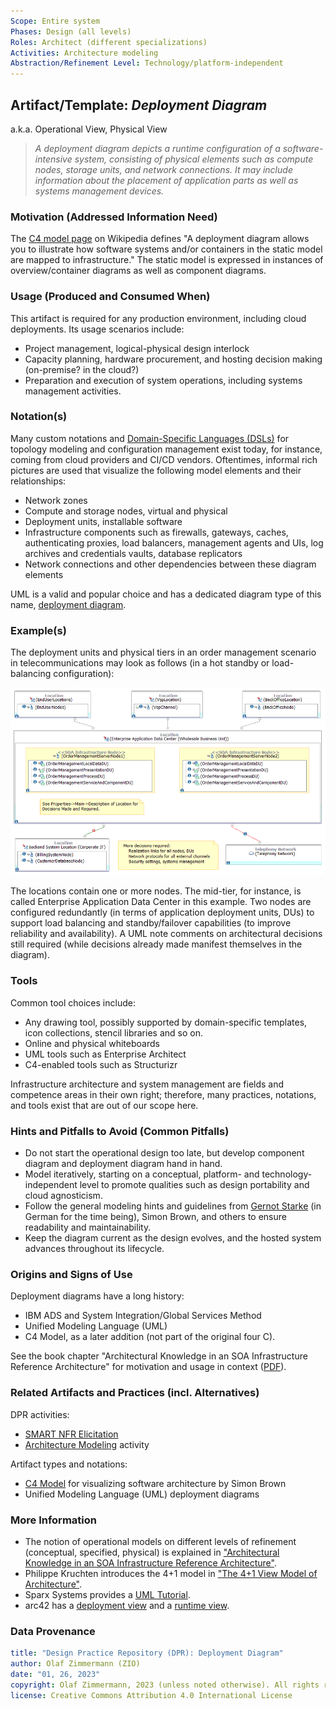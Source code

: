 ```yaml
---
Scope: Entire system
Phases: Design (all levels) 
Roles: Architect (different specializations)
Activities: Architecture modeling 
Abstraction/Refinement Level: Technology/platform-independent
---
```



Artifact/Template: *Deployment Diagram*
---------------------------------------
<!--Alternate names or candidate names) can be listed as "Also known as " here.-->
a.k.a. Operational View, Physical View

> *A deployment diagram depicts a runtime configuration of a software-intensive system, consisting of physical elements such as compute nodes, storage units, and network connections. It may include information about the placement of application parts as well as systems management devices.*

<!-- TODO bring more content from AA FS and exercise -->

### Motivation (Addressed Information Need) 
<!--Purpose -->

The [C4 model page](https://en.wikipedia.org/wiki/C4_model) on Wikipedia defines "A deployment diagram allows you to illustrate how software systems and/or containers in the static model are mapped to infrastructure." The static model is expressed in instances of overview/container diagrams as well as component diagrams.


### Usage (Produced and Consumed When)
<!--AA/AS/AE, must identify the producing role and the target audience-->

This artifact is required for any production environment, including cloud deployments. Its usage scenarios include: 

* Project management, logical-physical design interlock
* Capacity planning, hardware procurement, and hosting decision making (on-premise? in the cloud?)
* Preparation and execution of system operations, including systems management activities.


### Notation(s)
<!-- What to do, artifact to produce; minimum, medium maximum diligence/verbosity (?)--> 

Many custom notations and [Domain-Specific Languages (DSLs)](https://en.wikipedia.org/wiki/Domain-specific_language) for topology modeling and configuration management exist today, for instance, coming from cloud providers and CI/CD vendors. Oftentimes, informal rich pictures are used that visualize the following model elements and their relationships:

* Network zones
* Compute and storage nodes, virtual and physical
* Deployment units, installable software
* Infrastructure components such as firewalls, gateways, caches, authenticating proxies, load balancers, management agents and UIs, log archives and credentials vaults, database replicators
* Network connections and other dependencies between these diagram elements

UML is a valid and popular choice and has a dedicated diagram type of this name, [deployment diagram](https://www.uml-diagrams.org/deployment-diagrams-overview.html).

<!--
TODO from old appArch slides, no fact sheet (?). Security, WLM, show my PoWS zone model (classic!)

Key concepts: nodes, DUs (one per logical layer!). DSLs, vendor-specific icon sets, e.g. AWS
-->

### Example(s)
<!-- Must be concrete, ideally give three ones, one for each verbosity/fidelity level basic, medium, full-->

The deployment units and physical tiers in an order management scenario in telecommunications may look as follows (in a hot standby or load-balancing configuration):

![Deployment Diagram Example](/artifact-templates/images/ZIO-DeploymentDiagramExample.png)

The locations contain one or more nodes. The mid-tier, for instance, is called Enterprise Application Data Center in this example. Two nodes are configured redundantly (in terms of application deployment units, DUs) to support load balancing and standby/failover capabilities (to improve reliability and availability). A UML note comments on architectural decisions still required (while decisions already made manifest themselves in the diagram).

### Tools
<!--From AA, should call out what one needs to be able to do on beginner, intermediate, advanced level; as a team -->

Common tool choices include: 

* Any drawing tool, possibly supported by domain-specific templates, icon collections, stencil libraries and so on. 
* Online and physical whiteboards
* UML tools such as Enterprise Architect 
* C4-enabled tools such as Structurizr

Infrastructure architecture and system management are fields and competence areas in their own right; therefore, many practices, notations, and tools exist that are out of our scope here.

### Hints and Pitfalls to Avoid (Common Pitfalls)
<!--See ART, don’t overdo etc.-->

* Do not start the operational design too late, but develop component diagram and deployment diagram hand in hand.
* Model iteratively, starting on a conceptual, platform- and technology-independent level to promote qualities such as design portability and cloud agnosticism.
* Follow the general modeling hints and guidelines from [Gernot Starke](https://www.innoq.com/en/articles/2022/09/better-architecture-diagrams/) (in German for the time being), Simon Brown, and others to ensure readability and maintainability.
* Keep the diagram current as the design evolves, and the hosted system advances throughout its lifecycle.


### Origins and Signs of Use
<!-- From PLOPs and from AA-->

Deployment diagrams have a long history:

* IBM ADS and System Integration/Global Services Method
* Unified Modeling Language (UML) <!-- deployment diagrams, since Version n.m -->
* C4 Model, as a later addition (not part of the original four C). 

See the book chapter "Architectural Knowledge in an SOA Infrastructure Reference Architecture" for motivation and usage in context ([PDF](http://soadecisions.org/download/SOAD-4AKMBookv11.pdf)). 

<!-- TODO bibtex, also see https://www.ifi.uzh.ch/dam/jcr:00000000-6e46-e644-0000-00004804109f/Reading.zip (ADS and more) -->


### Related Artifacts and Practices (incl. Alternatives)
<!--in DPR/OLAF and elsewhere-->

DPR activities:

* [SMART NFR Elicitation](../activities/DPR-SMART-NFR-Elicitation.md)
* [Architecture Modeling](../activities/DPR-ArchitectureModeling.md) activity

Artifact types and notations:

* [C4 Model](https://c4model.com/) for visualizing software architecture by Simon Brown <!-- say that SB does not recommend to model the fourth C, but added three several supplemental views later, which makes it a C7, not too different from pragmatic UML use -->
* Unified Modeling Language (UML) deployment diagrams


### More Information

* The notion of operational models on different levels of refinement (conceptual, specified, physical) is explained in ["Architectural Knowledge in an SOA Infrastructure Reference Architecture"](http://soadecisions.org/download/SOAD-4AKMBookv11.pdf).
* Philippe Kruchten introduces the 4+1 model in ["The 4+1 View Model of Architecture"](https://www.researchgate.net/publication/220018231_The_41_View_Model_of_Architecture/link/0046351a4dc4f9da04000000/download). <!-- also feature Rozanski/Woods? -->
* Sparx Systems provides a [UML Tutorial](https://sparxsystems.com/resources/tutorials/uml/use-case-model.html).
* arc42 has a [deployment view](https://docs.arc42.org/section-7/) and a [runtime view](https://docs.arc42.org/section-6/).

<!-- Simon Brown's presentations and website -->


### Data Provenance 

```yaml
title: "Design Practice Repository (DPR): Deployment Diagram"
author: Olaf Zimmermann (ZIO)
date: "01, 26, 2023"
copyright: Olaf Zimmermann, 2023 (unless noted otherwise). All rights reserved.
license: Creative Commons Attribution 4.0 International License
```

<!--
# References
[C-99]: # (Comment: References will be added here automatically when using -bibliography option of pandoc command)
-->
